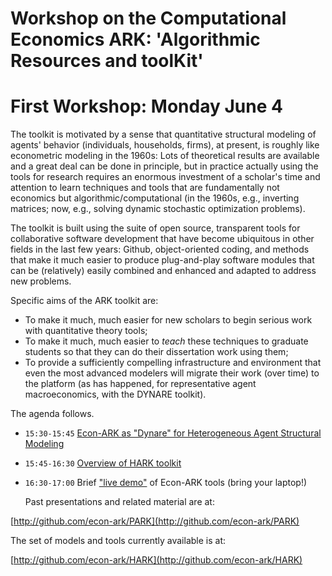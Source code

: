 # Workshop on the Computational Economics ARK: 'Algorithmic Resources and toolKit' 
# First Workshop: Monday June 4

The toolkit is motivated by a sense that quantitative structural modeling of agents' behavior (individuals, households, firms), at present, is roughly like econometric modeling in the 1960s:  Lots of theoretical results are available and a great deal can be done in principle, but in practice actually using the tools for research requires an enormous investment of a scholar's time and attention to learn techniques and tools that are fundamentally not economics but algorithmic/computational (in the 1960s, e.g., inverting matrices; now, e.g., solving dynamic stochastic optimization problems).  


The toolkit is built using the suite of open source, transparent tools for collaborative software development that have become ubiquitous in other fields in the last few years:  Github, object-oriented coding, and methods that make it much easier to produce plug-and-play software modules that can be (relatively) easily combined and enhanced and adapted to address new problems.  


Specific aims of the ARK toolkit are:
   * To make it much, much easier for new scholars to begin serious work with quantitative theory tools;
   *  To make it much, much easier to *teach* these techniques to graduate students so that they can do their dissertation work using them;
   * To provide a sufficiently compelling infrastructure and environment that even the most advanced modelers will migrate their work (over time) to the platform (as has happened, for representative agent macroeconomics, with the DYNARE toolkit).


The agenda follows.


* `15:30-15:45` [Econ-ARK as "Dynare" for Heterogeneous Agent Structural Modeling](https://github.com/econ-ark/PARK/blob/2018-BoE/Intro-To-Econ-ARK-ViewMe.pdf)
* `15:45-16:30` [Overview of HARK toolkit](https://github.com/econ-ark/PARK/blob/2018-BoE/Intro-To-HARK.pdf)
* `16:30-17:00` Brief ["live demo"](http://econ-ark.org/notebooks) of Econ-ARK tools (bring your laptop!)

	Past presentations and related material are at:

[http://github.com/econ-ark/PARK](http://github.com/econ-ark/PARK)

The set of models and tools currently available is at:

[http://github.com/econ-ark/HARK](http://github.com/econ-ark/HARK)

<!--stackedit_data:
eyJoaXN0b3J5IjpbMTg2MzAxNjYyXX0=
-->
